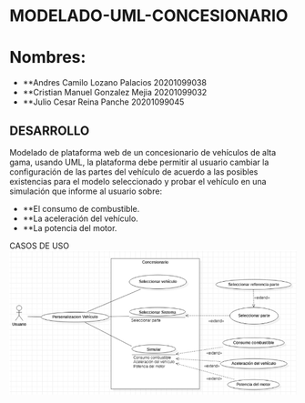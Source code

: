 # MODELADO-UML-CONCESIONARIO

# Nombres: 	
- **Andres Camilo Lozano Palacios       20201099038
- **Cristian Manuel Gonzalez Mejia	20201099032
- **Julio Cesar Reina Panche		20201099045
          
## DESARROLLO
Modelado de plataforma web de un concesionario de vehículos de alta gama, usando UML, la plataforma debe permitir al usuario cambiar la configuración de las partes del vehículo de acuerdo a las posibles existencias para el modelo seleccionado y probar el vehículo en una simulación que informe al usuario sobre:

- **El consumo de combustible.
- **La aceleración del vehículo.
- **La potencia del motor.

CASOS DE USO
![abstract factory](imagenes/casouso.png)
